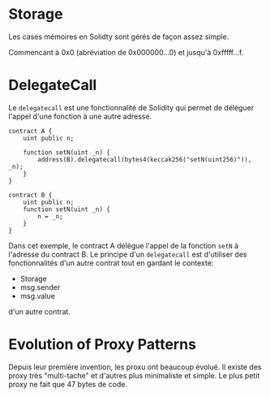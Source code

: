 # Storage

Les cases mémoires en Solidty sont gérés de façon assez simple.

Commencant à 0x0 (abréviation de 0x000000...0) et jusqu'à 0xfffff...f.

# DelegateCall

Le `delegatecall` est une fonctionnalité de Solidity qui permet de déléguer l'appel d'une fonction à une autre adresse.

```solidity
contract A {
    uint public n;

    function setN(uint _n) {
        address(B).delegatecall(bytes4(keccak256("setN(uint256)")), _n);
    }
}

contract B {
    uint public n;
    function setN(uint _n) {
        n = _n;
    }
}

```

Dans cet exemple, le contract A délègue l'appel de la fonction `setN` à l'adresse du contract B.
Le principe d'un `delegatecall` est d'utiliser des fonctionnalités d'un autre contrat tout en gardant le contexte:
- Storage
- msg.sender
- msg.value

d'un autre contrat.

# Evolution of Proxy Patterns

Depuis leur première invention, les proxu ont beaucoup évolué. Il existe des proxy très "multi-tache" et d'autres plus minimaliste et simple. Le plus petit proxy ne fait que 47 bytes de code.